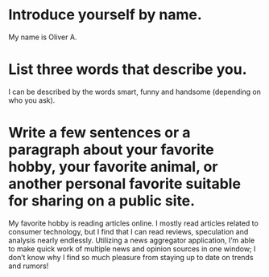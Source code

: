 # Introduce yourself by name. 
My name is Oliver A. 
# List three words that describe you. 
I can be described by the words smart, funny and handsome (depending on who you ask). 
# Write a few sentences or a paragraph about your favorite hobby, your favorite animal, or another personal favorite suitable for sharing on a public site.
My favorite hobby is reading articles online. I mostly read articles related to consumer technology, but I find that I can read reviews, speculation and analysis nearly endlessly. Utilizing a news aggregator application, I’m able to make quick work of multiple news and opinion sources in one window; I don’t know why I find so much pleasure from staying up to date on trends and rumors! 